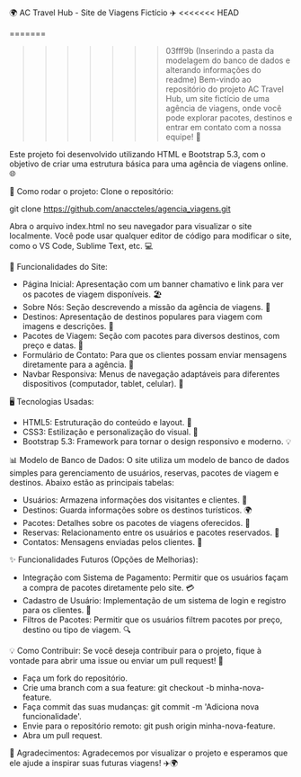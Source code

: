 🌍 AC Travel Hub - Site de Viagens Fictício ✈️
<<<<<<< HEAD

=======
>>>>>>> 03fff9b (Inserindo a pasta da modelagem do banco de dados e alterando informações do readme)
Bem-vindo ao repositório do projeto AC Travel Hub, um site fictício de uma agência de viagens, onde você pode explorar pacotes, destinos e entrar em contato com a nossa equipe! 🌟

Este projeto foi desenvolvido utilizando HTML e Bootstrap 5.3, com o objetivo de criar uma estrutura básica para uma agência de viagens online. 🌐

🚀 Como rodar o projeto:
Clone o repositório:

git clone https://github.com/anaccteles/agencia_viagens.git

Abra o arquivo index.html no seu navegador para visualizar o site localmente. Você pode usar qualquer editor de código para modificar o site, como o VS Code, Sublime Text, etc. 💻

🧳 Funcionalidades do Site:

- Página Inicial: Apresentação com um banner chamativo e link para ver os pacotes de viagem disponíveis. 🏖️
- Sobre Nós: Seção descrevendo a missão da agência de viagens. 💼
- Destinos: Apresentação de destinos populares para viagem com imagens e descrições. 🌴
- Pacotes de Viagem: Seção com pacotes para diversos destinos, com preço e datas. 💸
- Formulário de Contato: Para que os clientes possam enviar mensagens diretamente para a agência. 📧
- Navbar Responsiva: Menus de navegação adaptáveis para diferentes dispositivos (computador, tablet, celular). 📱

🖥️ Tecnologias Usadas:

- HTML5: Estruturação do conteúdo e layout. 📝
- CSS3: Estilização e personalização do visual. 🎨
- Bootstrap 5.3: Framework para tornar o design responsivo e moderno. 💡

📊 Modelo de Banco de Dados:
O site utiliza um modelo de banco de dados simples para gerenciamento de usuários, reservas, pacotes de viagem e destinos. Abaixo estão as principais tabelas:

- Usuários: Armazena informações dos visitantes e clientes. 👤
- Destinos: Guarda informações sobre os destinos turísticos. 🌍
- Pacotes: Detalhes sobre os pacotes de viagens oferecidos. 🛫
- Reservas: Relacionamento entre os usuários e pacotes reservados. 📅
- Contatos: Mensagens enviadas pelos clientes. 💬

✨ Funcionalidades Futuros (Opções de Melhorias):

- Integração com Sistema de Pagamento: Permitir que os usuários façam a compra de pacotes diretamente pelo site. 💳
- Cadastro de Usuário: Implementação de um sistema de login e registro para os clientes. 🔑
- Filtros de Pacotes: Permitir que os usuários filtrem pacotes por preço, destino ou tipo de viagem. 🔍

💡 Como Contribuir:
Se você deseja contribuir para o projeto, fique à vontade para abrir uma issue ou enviar um pull request! 🙌

- Faça um fork do repositório.
- Crie uma branch com a sua feature: git checkout -b minha-nova-feature.
- Faça commit das suas mudanças: git commit -m 'Adiciona nova funcionalidade'.
- Envie para o repositório remoto: git push origin minha-nova-feature.
- Abra um pull request.

🌟 Agradecimentos:
Agradecemos por visualizar o projeto e esperamos que ele ajude a inspirar suas futuras viagens! ✈️🌍
